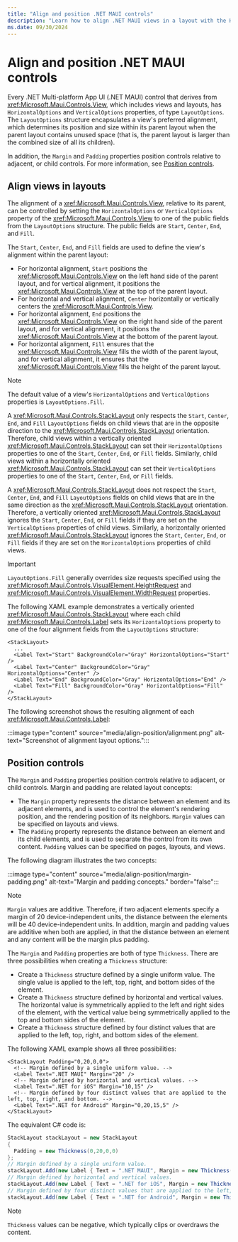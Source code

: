 ```yaml
---
title: "Align and position .NET MAUI controls"
description: "Learn how to align .NET MAUI views in a layout with the HorizontalOptions and VerticalOptions properties, and how to position controls with the Margin and Padding properties."
ms.date: 09/30/2024
---
```


# Align and position .NET MAUI controls

Every .NET Multi-platform App UI (.NET MAUI) control that derives from <xref:Microsoft.Maui.Controls.View>, which includes views and layouts, has `HorizontalOptions` and `VerticalOptions` properties, of type `LayoutOptions`. The `LayoutOptions` structure encapsulates a view's preferred alignment, which determines its position and size within its parent layout when the parent layout contains unused space (that is, the parent layout is larger than the combined size of all its children).

In addition, the `Margin` and `Padding` properties position controls relative to adjacent, or child controls. For more information, see [Position controls](#position-controls).

## Align views in layouts

The alignment of a <xref:Microsoft.Maui.Controls.View>, relative to its parent, can be controlled by setting the `HorizontalOptions` or `VerticalOptions` property of the <xref:Microsoft.Maui.Controls.View> to one of the public fields from the `LayoutOptions` structure. The public fields are `Start`, `Center`, `End`, and `Fill`.

The `Start`, `Center`, `End`, and `Fill` fields are used to define the view's alignment within the parent layout:

- For horizontal alignment, `Start` positions the <xref:Microsoft.Maui.Controls.View> on the left hand side of the parent layout, and for vertical alignment, it positions the <xref:Microsoft.Maui.Controls.View> at the top of the parent layout.
- For horizontal and vertical alignment, `Center` horizontally or vertically centers the <xref:Microsoft.Maui.Controls.View>.
- For horizontal alignment, `End` positions the <xref:Microsoft.Maui.Controls.View> on the right hand side of the parent layout, and for vertical alignment, it positions the <xref:Microsoft.Maui.Controls.View> at the bottom of the parent layout.
- For horizontal alignment, `Fill` ensures that the <xref:Microsoft.Maui.Controls.View> fills the width of the parent layout, and for vertical alignment, it ensures that the <xref:Microsoft.Maui.Controls.View> fills the height of the parent layout.

> [!NOTE]
> The default value of a view's `HorizontalOptions` and `VerticalOptions` properties is `LayoutOptions.Fill`.

A <xref:Microsoft.Maui.Controls.StackLayout> only respects the `Start`, `Center`, `End`, and `Fill` `LayoutOptions` fields on child views that are in the opposite direction to the <xref:Microsoft.Maui.Controls.StackLayout> orientation. Therefore, child views within a vertically oriented <xref:Microsoft.Maui.Controls.StackLayout> can set their `HorizontalOptions` properties to one of the `Start`, `Center`, `End`, or `Fill` fields. Similarly, child views within a horizontally oriented <xref:Microsoft.Maui.Controls.StackLayout> can set their `VerticalOptions` properties to one of the `Start`, `Center`, `End`, or `Fill` fields.

A <xref:Microsoft.Maui.Controls.StackLayout> does not respect the `Start`, `Center`, `End`, and `Fill` `LayoutOptions` fields on child views that are in the same direction as the <xref:Microsoft.Maui.Controls.StackLayout> orientation. Therefore, a vertically oriented <xref:Microsoft.Maui.Controls.StackLayout> ignores the `Start`, `Center`, `End`, or `Fill` fields if they are set on the `VerticalOptions` properties of child views. Similarly, a horizontally oriented <xref:Microsoft.Maui.Controls.StackLayout> ignores the `Start`, `Center`, `End`, or `Fill` fields if they are set on the `HorizontalOptions` properties of child views.

> [!IMPORTANT]
> `LayoutOptions.Fill` generally overrides size requests specified using the  <xref:Microsoft.Maui.Controls.VisualElement.HeightRequest> and <xref:Microsoft.Maui.Controls.VisualElement.WidthRequest> properties.

The following XAML example demonstrates a vertically oriented <xref:Microsoft.Maui.Controls.StackLayout> where each child <xref:Microsoft.Maui.Controls.Label> sets its `HorizontalOptions` property to one of the four alignment fields from the `LayoutOptions` structure:

```xaml
<StackLayout>
  ...
  <Label Text="Start" BackgroundColor="Gray" HorizontalOptions="Start" />
  <Label Text="Center" BackgroundColor="Gray" HorizontalOptions="Center" />
  <Label Text="End" BackgroundColor="Gray" HorizontalOptions="End" />
  <Label Text="Fill" BackgroundColor="Gray" HorizontalOptions="Fill" />
</StackLayout>
```

The following screenshot shows the resulting alignment of each <xref:Microsoft.Maui.Controls.Label>:

:::image type="content" source="media/align-position/alignment.png" alt-text="Screenshot of alignment layout options.":::

## Position controls

The `Margin` and `Padding` properties position controls relative to adjacent, or child controls. Margin and padding are related layout concepts:

- The `Margin` property represents the distance between an element and its adjacent elements, and is used to control the element's rendering position, and the rendering position of its neighbors. `Margin` values can be specified on layouts and views.
- The `Padding` property represents the distance between an element and its child elements, and is used to separate the control from its own content. `Padding` values can be specified on pages, layouts, and views.

The following diagram illustrates the two concepts:

:::image type="content" source="media/align-position/margin-padding.png" alt-text="Margin and padding concepts." border="false":::

> [!NOTE]
> `Margin` values are additive. Therefore, if two adjacent elements specify a margin of 20 device-independent units, the distance between the elements will be 40 device-independent units. In addition, margin and padding values are additive when both are applied, in that the distance between an element and any content will be the margin plus padding.

The `Margin` and `Padding` properties are both of type `Thickness`. There are three possibilities when creating a `Thickness` structure:

- Create a `Thickness` structure defined by a single uniform value. The single value is applied to the left, top, right, and bottom sides of the element.
- Create a `Thickness` structure defined by horizontal and vertical values. The horizontal value is symmetrically applied to the left and right sides of the element, with the vertical value being symmetrically applied to the top and bottom sides of the element.
- Create a `Thickness` structure defined by four distinct values that are applied to the left, top, right, and bottom sides of the element.

The following XAML example shows all three possibilities:

```xaml
<StackLayout Padding="0,20,0,0">
  <!-- Margin defined by a single uniform value. -->
  <Label Text=".NET MAUI" Margin="20" />
  <!-- Margin defined by horizontal and vertical values. -->  
  <Label Text=".NET for iOS" Margin="10,15" />
  <!-- Margin defined by four distinct values that are applied to the left, top, right, and bottom. -->  
  <Label Text=".NET for Android" Margin="0,20,15,5" />
</StackLayout>
```

The equivalent C# code is:

```csharp
StackLayout stackLayout = new StackLayout
{
  Padding = new Thickness(0,20,0,0)
};
// Margin defined by a single uniform value.
stackLayout.Add(new Label { Text = ".NET MAUI", Margin = new Thickness(20) });
// Margin defined by horizontal and vertical values.
stackLayout.Add(new Label { Text = ".NET for iOS", Margin = new Thickness(10,25) });
// Margin defined by four distinct values that are applied to the left, top, right, and bottom.
stackLayout.Add(new Label { Text = ".NET for Android", Margin = new Thickness(0,20,15,5) });  
```

> [!NOTE]
> `Thickness` values can be negative, which typically clips or overdraws the content.
